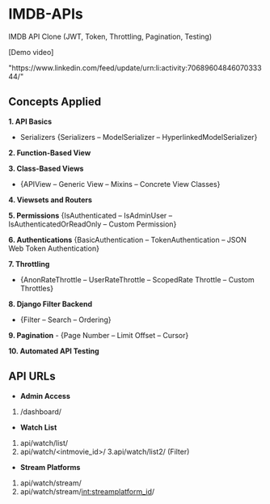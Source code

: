 # IMDB-APIs
IMDB API Clone (JWT, Token, Throttling, Pagination, Testing)
<p>[Demo video]</p> "https://www.linkedin.com/feed/update/urn:li:activity:7068960484607033344/"

## Concepts Applied
**1. API Basics**
   - Serializers {Serializers – ModelSerializer – HyperlinkedModelSerializer}

**2. Function-Based View**

**3. Class-Based Views**
   - {APIView – Generic View – Mixins – Concrete View Classes}

**4. Viewsets and Routers**

**5. Permissions**
   {IsAuthenticated – IsAdminUser – IsAuthenticatedOrReadOnly – Custom Permission}

**6. Authentications**
   {BasicAuthentication – TokenAuthentication – JSON Web Token Authentication}

**7. Throttling**
   - {AnonRateThrottle – UserRateThrottle – ScopedRate Throttle – Custom Throttles}

**8. Django Filter Backend**
   - {Filter – Search – Ordering}

**9. Pagination**
    - {Page Number – Limit Offset – Cursor}
  
**10. Automated API Testing**

## API URLs
- **Admin Access**
1. /dashboard/
   
- **Watch List**
1. api/watch/list/
2. api/watch/<intmovie_id>/
3.api/watch/list2/   (Filter)

- **Stream Platforms**
1. api/watch/stream/
2. api/watch/stream/<int:streamplatform_id>/


